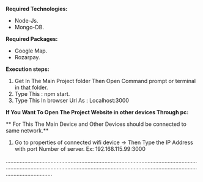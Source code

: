 **Required Technologies:**
* Node-Js.
* Mongo-DB.

**Required Packages:**
* Google Map.
* Rozarpay.

**Execution steps:**
1. Get In The Main Project folder Then Open Command prompt or terminal in that folder.
2. Type This : npm start.
3. Type This In browser Url As : Localhost:3000

**If You Want To Open The Project Website in other devices Through pc:**

** For This The Main Device and Other Devices should be connected to same network.**
1. Go to properties of connected wifi device -> Then Type the IP Address with port Number of server. Ex: 192.168.115.99:3000

......................................................................................................................................................................................................................................................................................
